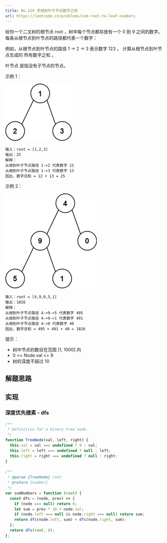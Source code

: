 ```yaml
---
title: No.129 求根到叶子节点数字之和
url: https://leetcode.cn/problems/sum-root-to-leaf-numbers
---
```


给你一个二叉树的根节点 root ，树中每个节点都存放有一个 0 到 9 之间的数字。
每条从根节点到叶节点的路径都代表一个数字：

例如，从根节点到叶节点的路径 1 -> 2 -> 3 表示数字 123 。
计算从根节点到叶节点生成的 所有数字之和 。

叶节点 是指没有子节点的节点。

示例 1：

![num1tree](/img/code_leetcode_No.129_num1tree.png)

```text
输入：root = [1,2,3]
输出：25
解释：
从根到叶子节点路径 1->2 代表数字 12
从根到叶子节点路径 1->3 代表数字 13
因此，数字总和 = 12 + 13 = 25
```

示例 2：

![num2tree](/img/code_leetcode_No.129_num2tree.png)

```text
输入：root = [4,9,0,5,1]
输出：1026
解释：
从根到叶子节点路径 4->9->5 代表数字 495
从根到叶子节点路径 4->9->1 代表数字 491
从根到叶子节点路径 4->0 代表数字 40
因此，数字总和 = 495 + 491 + 40 = 1026
```

提示：

- 树中节点的数目在范围 \[1, 1000\] 内
- 0 <= Node.val <= 9
- 树的深度不超过 10

## 解题思路

## 实现

### 深度优先搜素 - dfs

```js
/**
 * Definition for a binary tree node.
 */
function TreeNode(val, left, right) {
  this.val = val === undefined ? 0 : val;
  this.left = left === undefined ? null : left;
  this.right = right === undefined ? null : right;
}

/**
 * @param {TreeNode} root
 * @return {number}
 */
var sumNumbers = function (root) {
  const dfs = (node, prev) => {
    if (node === null) return 0;
    let sum = prev * 10 + node.val;
    if (node.left === null && node.right === null) return sum;
    return dfs(node.left, sum) + dfs(node.right, sum);
  };
  return dfs(root, 0);
};
```
